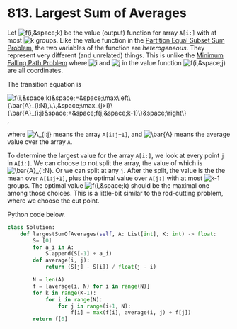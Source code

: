 # 813. Largest Sum of Averages

Let <img src='https://latex.codecogs.com/svg.image?f(i,&space;k)' title='f(i,&space;k)' /> be the value (output) function for array `A[i:]` with at most <img src='https://latex.codecogs.com/svg.image?k' title='k' /> groups. Like the value function in the [Partition Equal Subset Sum Problem](https://leetcode-cn.com/problems/partition-equal-subset-sum/), the two variables of the function are _heterogeneous_. They represent very different (and unrelated) things. This is unlike the [Minimum Falling Path Problem](https://leetcode-cn.com/problems/minimum-falling-path-sum/) where <img src='https://latex.codecogs.com/svg.image?i' title='i' /> and <img src='https://latex.codecogs.com/svg.image?j' title='j' /> in the value function <img src='https://latex.codecogs.com/svg.image?f(i,&space;j)' title='f(i,&space;j)' /> are all coordinates. 

The transition equation is

<img src='https://latex.codecogs.com/svg.image?f(i,&space;k)&space;=&space;\max\left\{\bar{A}_{i:N},\,\,&space;\max_{j>i}\{\bar{A}_{i:j}&space;&plus;&space;f(j,&space;k-1)\}&space;\right\}' title='f(i,&space;k)&space;=&space;\max\left\{\bar{A}_{i:N},\,\,&space;\max_{j>i}\{\bar{A}_{i:j}&space;&plus;&space;f(j,&space;k-1)\}&space;\right\}' />,

where <img src='https://latex.codecogs.com/svg.image?A_{i:j}' title='A_{i:j}' /> means the array `A[i:j+1]`, and <img src='https://latex.codecogs.com/svg.image?\bar{A}' title='\bar{A}' /> means the average value over the array `A`.

To determine the largest value for the array `A[i:]`, we look at every point `j` in `A[i:]`. We can choose to not split the array, the value of which is <img src='https://latex.codecogs.com/svg.image?\bar{A}_{i:N}' title='\bar{A}_{i:N}' />. Or we can split at any `j`. After the split, the value is the the mean over `A[i:j+1]`, plus the optimal value over `A[j:]` with at most <img src='https://latex.codecogs.com/svg.image?k-1' title='k-1' /> groups. The optimal value <img src='https://latex.codecogs.com/svg.image?f(i,&space;k)' title='f(i,&space;k)' /> should be the maximal one among those choices. This is a little-bit similar to the rod-cutting problem, where we choose the cut point.

Python code below.

```python
class Solution:
    def largestSumOfAverages(self, A: List[int], K: int) -> float:
        S= [0]
        for a_i in A:
            S.append(S[-1] + a_i)
        def average(i, j):
            return (S[j] - S[i]) / float(j - i)

        N = len(A)
        f = [average(i, N) for i in range(N)]
        for k in range(K-1):
            for i in range(N):
                for j in range(i+1, N):
                    f[i] = max(f[i], average(i, j) + f[j])
        return f[0]
```
